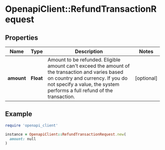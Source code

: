 # OpenapiClient::RefundTransactionRequest

## Properties

| Name | Type | Description | Notes |
| ---- | ---- | ----------- | ----- |
| **amount** | **Float** | Amount to be refunded. Eligible amount can&#39;t exceed the amount of the transaction and varies based on country and currency. If you do not specify a value, the system performs a full refund of the transaction. | [optional] |

## Example

```ruby
require 'openapi_client'

instance = OpenapiClient::RefundTransactionRequest.new(
  amount: null
)
```

